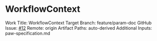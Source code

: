 # WorkflowContext

Work Title: WorkflowContext
Target Branch: feature/param-doc
GitHub Issue: [#12](https://github.com/lossyrob/phased-agent-workflow/issues/12)
Remote: origin
Artifact Paths: auto-derived
Additional Inputs: paw-specification.md
